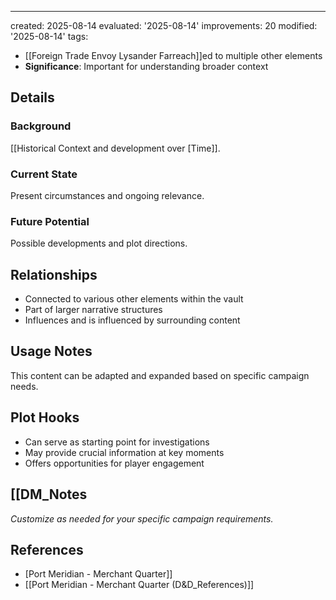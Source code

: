---
created: 2025-08-14
evaluated: '2025-08-14'
improvements: 20
modified: '2025-08-14'
tags:
- [[Foreign Trade Envoy Lysander Farreach]]ed to multiple other elements
- **Significance**: Important for understanding broader context

## Details
### Background
[[Historical Context and development over [Time]].

### Current State
Present circumstances and ongoing relevance.

### Future Potential
Possible developments and plot directions.

## Relationships
- Connected to various other elements within the vault
- Part of larger narrative structures
- Influences and is influenced by surrounding content

## Usage Notes
This content can be adapted and expanded based on specific campaign needs.

## Plot Hooks
- Can serve as starting point for investigations
- May provide crucial information at key moments
- Offers opportunities for player engagement

## [[DM_Notes
*Customize as needed for your specific campaign requirements.*

## References

- [Port Meridian - Merchant Quarter]]
- [[Port Meridian - Merchant Quarter (D&D_References)]]
